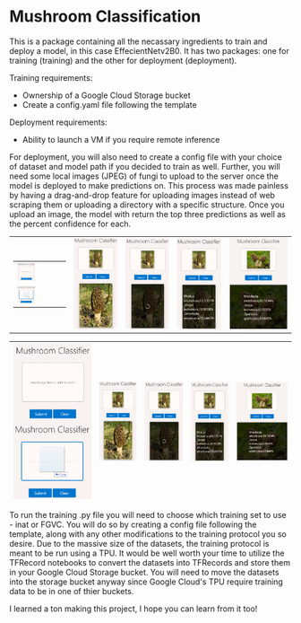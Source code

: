 # Mushroom Classification
This is a package containing all the necassary ingredients to train and deploy a model, in this case EffecientNetv2B0. It has two packages: one for training (training) and the other for deployment (deployment). 

Training requirements:
- Ownership of a Google Cloud Storage bucket
- Create a config.yaml file following the template

Deployment requirements:
- Ability to launch a VM if you require remote inference

For deployment, you will also need to create a config file with your choice of dataset and model path if you decided to train as well. Further, you will need some local images (JPEG) of fungi to upload to the server once the model is deployed to make predictions on. This process was made painless by having a drag-and-drop feature for uploading images instead of web scraping them or uploading a directory with a specific structure. Once you upload an image, the model with return the top three predictions as well as the percent confidence for each.

<table height="100%">
  <tr>
    <td>
      <table>
        <tr>
          <td><img src="github_images/Screenshot (105).png" width="40%" height="50%"></td>
        </tr>
        <tr>
          <td><img src="github_images/Screenshot (106).png" width="40%" height="50%"></td>
        </tr>
      </table>
    </td>
    <td><img src="github_images/Screenshot (107).png"></td>
    <td><img src="github_images/Screenshot (108).png"></td>
    <td><img src="github_images/Screenshot (109).png"></td>
    <td><img src="github_images/Screenshot (110).png"></td>
  </tr>
</table>

| <img src="github_images/Screenshot (105).png" align="top" margin="0 0 5 0"> <img src="github_images/Screenshot (106).png" align="bottom"> | <img src="github_images/Screenshot (107).png"> | <img src="github_images/Screenshot (108).png"> | <img src="github_images/Screenshot (109).png"> | <img src="github_images/Screenshot (110).png"> | 
| --- | --- | --- | --- | --- |


To run the training .py file you will need to choose which training set to use - inat or FGVC. You will do so by creating a config file following the template, along with any other modifications to the training protocol you so desire. Due to the massive size of the datasets, the training protocol is meant to be run using a TPU. It would be well worth your time to utilize the TFRecord notebooks to convert the datasets into TFRecords and store them in your Google Cloud Storage bucket. You will need to move the datasets into the storage bucket anyway since Google Cloud's TPU require training data to be in one of thier buckets.

I learned a ton making this project, I hope you can learn from it too!

